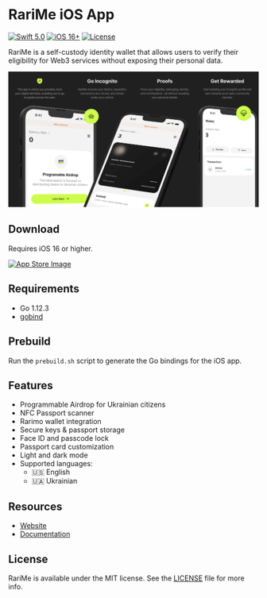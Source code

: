 # RariMe iOS App

[![Swift 5.0](https://img.shields.io/badge/swift-5.0-ED523F.svg?style=flat&logo=swift)](https://swift.org/download/)
[![iOS 16+](https://img.shields.io/badge/iOS-16+-white.svg?style=flat&logo=apple)](https://developer.apple.com/ios/)
[![License](https://img.shields.io/badge/License-MIT-blue.svg)](/LICENSE)

RariMe is a self-custody identity wallet that allows users to verify their eligibility for Web3 services without exposing their personal data.

![App Image](images/app.png)

## Download

Requires iOS 16 or higher.

[![App Store Image](https://rarime-landing-test.netlify.app/images/app-store.svg)](https://apps.apple.com/app/rarime/id6503300598)

## Requirements

- Go 1.12.3
- [gobind](https://godoc.org/golang.org/x/mobile/cmd/gobind)

## Prebuild

Run the `prebuild.sh` script to generate the Go bindings for the iOS app.

## Features

- Programmable Airdrop for Ukrainian citizens
- NFC Passport scanner
- Rarimo wallet integration
- Secure keys & passport storage
- Face ID and passcode lock
- Passport card customization
- Light and dark mode
- Supported languages:
  - 🇺🇸 English
  - 🇺🇦 Ukrainian

## Resources

- [Website](https://rarime.com)
- [Documentation](https://docs.rarime.com)

## License

RariMe is available under the MIT license. See the [LICENSE](/LICENSE) file for more info.
